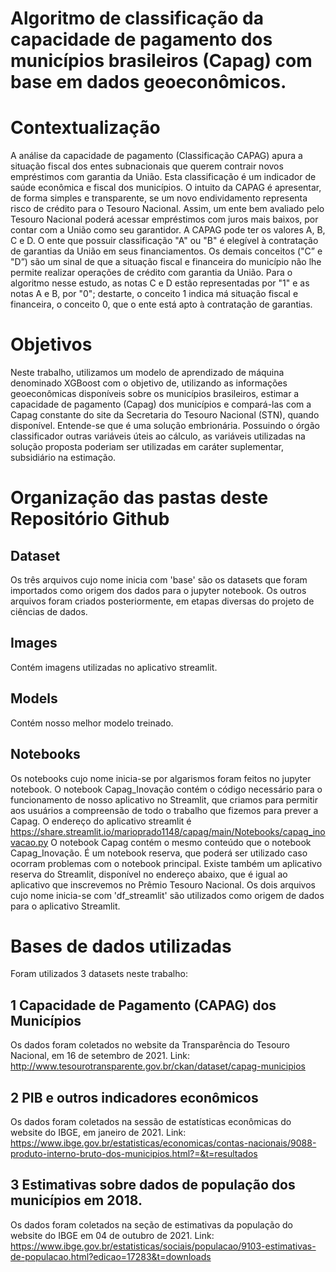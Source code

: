 # Algoritmo de classificação da capacidade de pagamento dos municípios brasileiros (Capag) com base em dados geoeconômicos.

# Contextualização
A análise da capacidade de pagamento (Classificação CAPAG) apura a situação fiscal dos entes subnacionais que querem contrair novos empréstimos com garantia da União. Esta classificação é um indicador de saúde econômica e fiscal dos municípios.
O intuito da CAPAG é apresentar, de forma simples e transparente, se um novo endividamento representa risco de crédito para o Tesouro Nacional. Assim, um ente bem avaliado pelo Tesouro Nacional poderá acessar empréstimos com juros mais baixos, por contar com a União como seu garantidor.
A CAPAG pode ter os valores A, B, C e D.
O ente que possuir classificação "A" ou "B" é elegível à contratação de garantias da União em seus financiamentos. Os demais conceitos ("C” e "D”) são um sinal de que a situação fiscal e financeira do município não lhe permite realizar operações de crédito com garantia da União.
Para o algoritmo nesse estudo, as notas C e D estão representadas por "1" e as notas A e B, por "0"; destarte, o conceito 1 indica má situação fiscal e financeira, o conceito 0, que o ente está apto à contratação de garantias.

# Objetivos
Neste trabalho, utilizamos um modelo de aprendizado de máquina denominado XGBoost com o objetivo de, utilizando as informações geoeconômicas disponíveis sobre os municípios brasileiros, estimar a capacidade de pagamento (Capag) dos municípios e compará-las com a Capag constante do site da Secretaria do Tesouro Nacional (STN), quando disponível.
Entende-se que é uma solução embrionária. Possuindo o órgão classificador outras variáveis úteis ao cálculo, as variáveis utilizadas na solução proposta poderiam ser utilizadas em caráter suplementar, subsidiário na estimação.

# Organização das pastas deste Repositório Github
## Dataset
Os três arquivos cujo nome inicia com 'base' são os datasets que foram importados como origem dos dados para o jupyter notebook.
Os outros arquivos foram criados posteriormente, em etapas diversas do projeto de ciências de dados.

## Images
Contém imagens utilizadas no aplicativo streamlit.

## Models
Contém nosso melhor modelo treinado.

## Notebooks
Os notebooks cujo nome inicia-se por algarismos foram feitos no jupyter notebook.
O notebook Capag_Inovação contém o código necessário para o funcionamento de nosso aplicativo no Streamlit, que criamos para permitir aos usuários a compreensão de todo o trabalho que fizemos para prever a Capag.
O endereço do aplicativo streamlit é https://share.streamlit.io/marioprado1148/capag/main/Notebooks/capag_inovacao.py
O notebook Capag contém o mesmo conteúdo que o notebook Capag_Inovação. É um notebook reserva, que poderá ser utilizado caso ocorram problemas com o notebook principal.
Existe também um aplicativo reserva do Streamlit, disponível no endereço abaixo, que é igual ao aplicativo que inscrevemos no Prêmio Tesouro Nacional.
Os dois arquivos cujo nome inicia-se com 'df_streamlit' são utilizados como origem de dados para o aplicativo Streamlit.

# Bases de dados utilizadas
Foram utilizados 3 datasets neste trabalho:

## 1 Capacidade de Pagamento (CAPAG) dos Municípios
Os dados foram coletados no website da Transparência do Tesouro Nacional, em 16 de setembro de 2021.
Link: http://www.tesourotransparente.gov.br/ckan/dataset/capag-municipios

## 2 PIB e outros indicadores econômicos
Os dados foram coletados na sessão de estatísticas econômicas do website do IBGE, em janeiro de 2021.
Link: https://www.ibge.gov.br/estatisticas/economicas/contas-nacionais/9088-produto-interno-bruto-dos-municipios.html?=&t=resultados

## 3 Estimativas sobre dados de população dos municípios em 2018.
Os dados foram coletados na seção de estimativas da população do website do IBGE em 04 de outubro de 2021.
Link: https://www.ibge.gov.br/estatisticas/sociais/populacao/9103-estimativas-de-populacao.html?edicao=17283&t=downloads
